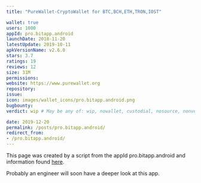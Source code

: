 ```yaml
---
title: "PureWallet-CryptoWallet for BTC,BCH,ETH,TRON,IOST"

wallet: true
users: 1000
appId: pro.bitapp.android
launchDate: 2018-11-20
latestUpdate: 2019-10-11
apkVersionName: v2.6.0
stars: 3.7
ratings: 19
reviews: 12
size: 31M
permissions:
website: https://www.purewallet.org
repository:
issue:
icon: images/wallet_icons/pro.bitapp.android.png
bugbounty:
verdict: wip # May be any of: wip, nowallet, custodial, nosource, nonverifiable, verifiable, bounty, cert1, cert2, cert3

date: 2019-12-20
permalink: /posts/pro.bitapp.android/
redirect_from:
- /pro.bitapp.android/
---
```


This page was created by a script from the appId pro.bitapp.android and information found
[here](https://play.google.com/store/apps/details?id=pro.bitapp.android).

Probably an engineer will soon have a deeper look at this app.